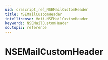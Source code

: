 ```yaml
---
uid: crmscript_ref_NSEMailCustomHeader
title: NSEMailCustomHeader
intellisense: Void.NSEMailCustomHeader
keywords: NSEMailCustomHeader
so.topic: reference
---
```


# NSEMailCustomHeader
